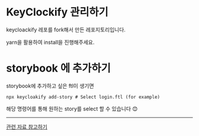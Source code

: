 

# KeyClockify 관리하기 

keycloackify 레포를 fork해서 만든 레포지토리입니다.

yarn을 활용하여 install을 진행해주세요.

# storybook 에 추가하기 

storybook에 추가하고 싶은 ftl이 생기면 

```
npx keycloakify add-story # Select login.ftl (for example)
```

해당 명령어를 통해 원하는 story를 select 할 수 있습니다 😊

---

[관련 자료 참고하기](https://docs.keycloakify.dev/)


